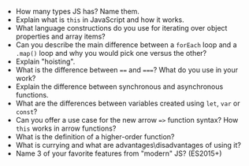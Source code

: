 * How many types JS has? Name them.
* Explain what is `this` in JavaScript and how it works.
* What language constructions do you use for iterating over object properties and array items?
* Can you describe the main difference between a `forEach` loop and a `.map()` loop and why you would pick one versus the other?
* Explain "hoisting".
* What is the difference between `==` and `===`? What do you use in your work?
* Explain the difference between synchronous and asynchronous functions.
* What are the differences between variables created using `let`, `var` or `const`?
* Can you offer a use case for the new arrow `=>` function syntax? How `this` works in arrow functions?
* What is the definition of a higher-order function?
* What is currying and what are advantages\disadvantages of using it?
* Name 3 of your favorite features from "modern" JS? (ES2015+)
